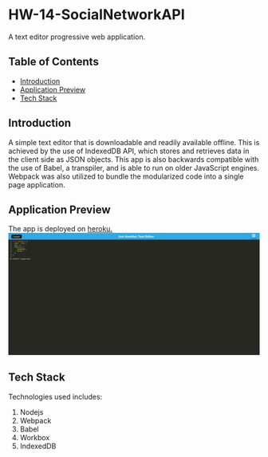 # HW-14-SocialNetworkAPI
A text editor progressive web application.

## Table of Contents
- [Introduction](#introduction)
- [Application Preview](#application-preview)
- [Tech Stack](#tech-stack)

## Introduction
A simple text editor that is downloadable and readily available offline. This is achieved by the use of IndexedDB API, which stores and retrieves data in the client side as JSON objects. This app is also backwards compatible with the use of Babel, a transpiler, and is able to run on older JavaScript engines. Webpack was also utilized to bundle the modularized code into a single page application.

## Application Preview
The app is deployed on [heroku.](https://tony-pwa-jate.herokuapp.com/)
![Preview](./client/src/images/deployed.png)

## Tech Stack
Technologies used includes:
1. Nodejs
2. Webpack
3. Babel
4. Workbox
5. IndexedDB